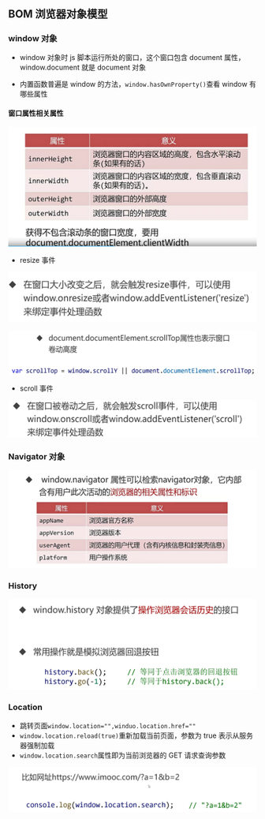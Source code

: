 ## BOM 浏览器对象模型

### window 对象

- window 对象时 js 脚本运行所处的窗口，这个窗口包含 document 属性，window.document 就是 document 对象

- 内置函数普遍是 window 的方法，`window.hasOwnProperty()`查看 window 有哪些属性

#### 窗口属性相关属性

![alt text](image-25.png)

- resize 事件

![alt text](image-24.png)

![alt text](image-26.png)

- scroll 事件

![alt text](image-27.png)

### Navigator 对象

![alt text](image-28.png)

### History

![alt text](image-29.png)

### Location

- 跳转页面`window.location="",winduo.location.href=""`
- `window.location.reload(true)`重新加载当前页面，参数为 true 表示从服务器强制加载
- `window.location.search`属性即为当前浏览器的 GET 请求查询参数

![alt text](image-31.png)
